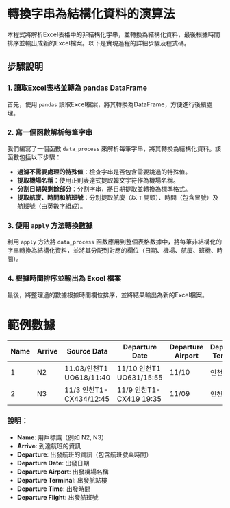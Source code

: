# 轉換字串為結構化資料的演算法

本程式將解析Excel表格中的非結構化字串，並轉換為結構化資料，最後根據時間排序並輸出成新的Excel檔案。以下是實現過程的詳細步驟及程式碼。

## 步驟說明

### 1. 讀取Excel表格並轉為 pandas DataFrame
首先，使用 `pandas` 讀取Excel檔案，將其轉換為DataFrame，方便進行後續處理。

### 2. 寫一個函數解析每筆字串
我們編寫了一個函數 `data_process` 來解析每筆字串，將其轉換為結構化資料。該函數包括以下步驟：

- **過濾不需要處理的特殊值**：檢查字串是否包含需要跳過的特殊值。
- **提取機場名稱**：使用正則表達式提取韓文字符作為機場名稱。
- **分割日期與剩餘部分**：分割字串，將日期提取並轉換為標準格式。
- **提取航廈、時間和航班號**：分別提取航廈（以 `T` 開頭）、時間（包含冒號）及航班號（由英數字組成）。

### 3. 使用 `apply` 方法轉換數據
利用 `apply` 方法將 `data_process` 函數應用到整個表格數據中，將每筆非結構化的字串轉換為結構化資料，並將其分配到對應的欄位（日期、機場、航廈、班機、時間）。

### 4. 根據時間排序並輸出為 Excel 檔案
最後，將整理過的數據根據時間欄位排序，並將結果輸出為新的Excel檔案。

# 範例數據

| Name | Arrive | Source Data | Departure Date | Departure Airport | Departure Terminal | Departure Time | Departure Flight |
| ---- | ------ | --------- | -------------- | ----------------- | ------------------ | -------------- | ---------------- |
| 1    | N2     | 11.03/인천T1 UO618/11:40 | 11/10 인천T1 UO631/15:55 | 11/10 | 인천 | T1 | 15:55 | UO631 |
| 2    | N3     | 11/3 인천T1-CX434/12:45 | 11/9 인천T1- CX419 19:35 | 11/09 | 인천 | T1 | 19:35 | CX419 |

### 說明：
- **Name**: 用戶標識（例如 N2, N3）
- **Arrive**: 到達航班的資訊
- **Departure**: 出發航班的資訊（包含航班號與時間）
- **Departure Date**: 出發日期
- **Departure Airport**: 出發機場名稱
- **Departure Terminal**: 出發航站樓
- **Departure Time**: 出發時間
- **Departure Flight**: 出發航班號

